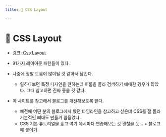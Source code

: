 ```yaml
---
title: 🎨 CSS Layout 

---
```

# 🎨 CSS Layout 

- 링크: [Css Layout](https://csslayout.io/)  

- 91가지 레이아웃 패턴들이 있다.  
- 나중에 정말 도움이 많이될 것 같아서 남긴다.  
    - 일하다보면 특정 디자인을 원하는데 이름을 몰라 검색하기 애매한 경우가 많았다. 그때 참고하면 진짜 좋을 것 같다.  
- 이 사이트를 참고해서 블로그를 개선해보도록 한다.  
    - 예전에 어떤 분의 블로그에서 봤던 타임라인을 참고하고 싶은데 CSS를 잘 몰라 기본적인 뼈대도 만들기 힘들었다.  
    - CSS 기본 튜토리얼을 훑고 여기 예시마다 연습해보는 것 괜찮을 듯... + 블로그에 붙이기